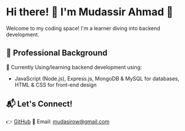 # Hi there! 👋 I'm Mudassir Ahmad 🚀

Welcome to my coding space! I'm a learner diving into backend development.

## 💼 Professional Background

🚀 Currently Using/learning backend development using:
- JavaScript (Node.js), Express.js, MongoDB & MySQL for databases, HTML & CSS for front-end design

## 📬 Let's Connect!

👉 [GitHub](https://github.com/mudscode)
📧 Email: mudasirow@gmail.com
